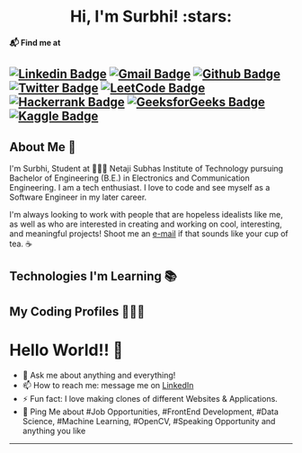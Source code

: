 <h1 align="center">Hi, I'm Surbhi! :stars:</h1>

#### 📬 Find me at
[![Linkedin Badge](https://img.shields.io/badge/-LinkedIn-blue?style=flat-square&logo=Linkedin&logoColor=white&link=https://www.linkedin.com/in/surbhii25/)](https://www.linkedin.com/in/surbhii25/)
[![Gmail Badge](https://img.shields.io/badge/-Gmail-d14836?style=flat-square&logo=Gmail&logoColor=white&link=mailto:surbhi.ec18@nsut.ac.in)](mailto:surbhi.ec18@nsut.ac.in)
[![Github Badge](http://img.shields.io/badge/-Github-black?style=flat-square&logo=github&link=https://github.com/surbhii25)](https://github.com/surbhii25)
[![Twitter Badge](https://img.shields.io/badge/-Twitter-1ca0f1?style=flat&labelColor=1ca0f1&logo=twitter&logoColor=white&link=https://twitter.com/surbhii25)](https://twitter.com/surbhii25)
[![LeetCode Badge](https://img.shields.io/badge/-LeetCode-FFA116?style=flat-square&logo=LeetCode&logoColor=white&link=https://leetcode.com/surbhii25/)](https://leetcode.com/surbhii25/)
[![Hackerrank Badge](https://img.shields.io/badge/-Hackerrank-2EC866?style=flat-square&logo=HackerRank&logoColor=white&link=https://www.hackerrank.com/surbhii25)](https://www.hackerrank.com/surbhii25)
[![GeeksforGeeks Badge](https://img.shields.io/badge/-GeeksforGeeks-0F9D58?style=flat-square&logo=GeeksforGeeks&logoColor=white&link=https://auth.geeksforgeeks.org/user/surbhii/profile)](https://auth.geeksforgeeks.org/user/surbhii/profile)
[![Kaggle Badge](https://img.shields.io/badge/Kaggle-20BEFF?style=flat-square&logo=HackerRank&logoColor=white&link=https://www.kaggle.com/surbhii25)](https://www.kaggle.com/surbhii25)
---

## About Me 👋
I'm Surbhi, Student at 👩🏻‍💻 Netaji Subhas Institute of Technology pursuing Bachelor of Engineering (B.E.) in Electronics and Communication Engineering.  I am a tech enthusiast. I love to code and see myself as a Software Engineer in my later career. 

I'm always looking to work with people that are hopeless idealists like me, as well as who are interested in creating and working on cool, interesting, and meaningful projects! Shoot me an [e-mail](mailto:surbhi.ec18@nsut.ac.in) if that sounds like your cup of tea. :coffee:

## Technologies I'm Learning :books:


## My Coding Profiles 👩🏻‍💻


# Hello World!! 🤔
- 💬 Ask me about anything and everything! 
- 📫 How to reach me: message me on [LinkedIn](https://www.linkedin.com/in/surbhii25/)
- ⚡ Fun fact: I love making clones of different Websites & Applications. 
- 💬 Ping Me about #Job Opportunities, #FrontEnd Development, #Data Science, #Machine Learning, #OpenCV, #Speaking Opportunity and anything you like
---


<!---
surbhii25/surbhii25 is a ✨ special ✨ repository because its `README.md` (this file) appears on your GitHub profile.
You can click the Preview link to take a look at your changes.
--->
